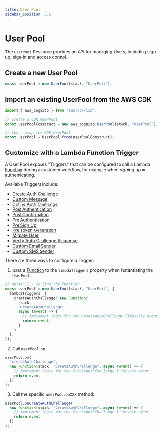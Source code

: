 ```yaml
---
title: User Pool
sidebar_position: 5.5
---
```


# User Pool

The `UserPool` Resource provides an API for managing Users, including sign-up, sign-in and access control.

## Create a new User Pool

```ts
const userPool = new UserPool(stack, "UserPool");
```

## Import an existing UserPool from the AWS CDK

```ts
import { aws_cognito } from "aws-cdk-lib";

// create a CDK UserPool
const userPoolConstruct = new aws_cognito.UserPool(stack, "UserPool");

// then, wrap the CDK UserPool
const userPool = UserPool.from(userPoolConstruct);
```

## Customize with a Lambda Function Trigger

A User Pool exposes "Triggers" that can be configured to call a Lambda [Function](./function/index.md) during a customer workflow, for example when signing up or authenticating.

Available Triggers include:

- [Create Auth Challenge](https://docs.aws.amazon.com/cognito/latest/developerguide/user-pool-lambda-create-auth-challenge.html)
- [Custom Message](https://docs.aws.amazon.com/cognito/latest/developerguide/user-pool-lambda-custom-message.html)
- [Define Auth Challenge](https://docs.aws.amazon.com/cognito/latest/developerguide/user-pool-lambda-define-auth-challenge.html)
- [Post Authentication](https://docs.aws.amazon.com/cognito/latest/developerguide/user-pool-lambda-post-authentication.html)
- [Post Confirmation](https://docs.aws.amazon.com/cognito/latest/developerguide/user-pool-lambda-post-confirmation.html)
- [Pre Authentication](https://docs.aws.amazon.com/cognito/latest/developerguide/user-pool-lambda-pre-authentication.html)
- [Pre Sign Up](https://docs.aws.amazon.com/cognito/latest/developerguide/user-pool-lambda-pre-sign-up.html)
- [Pre Token Generation](https://docs.aws.amazon.com/cognito/latest/developerguide/user-pool-lambda-pre-token-generation.html)
- [Migrate User](https://docs.aws.amazon.com/cognito/latest/developerguide/user-pool-lambda-migrate-user.html)
- [Verify Auth Challenge Response](https://docs.aws.amazon.com/cognito/latest/developerguide/user-pool-lambda-verify-auth-challenge-response.html)
- [Custom Email Sender](https://docs.aws.amazon.com/cognito/latest/developerguide/user-pool-lambda-custom-email-sender.html)
- [Custom SMS Sender](https://docs.aws.amazon.com/cognito/latest/developerguide/user-pool-lambda-custom-sms-sender.html)

There are three ways to configure a Trigger:

1. pass a [Function](./function/index.md) to the `lambdaTriggers` property when instantiating the `UserPool`.

```ts
// option 1 - in-line the Function
const userPool = new UserPool(stack, "UserPool", {
  lambdaTriggers: {
    createAuthChallenge: new Function(
      stack,
      "CreateAuthChallenge",
      async (event) => {
        // implement logic for the CreateAuthChallenge lifecycle event
        return event;
      }
    ),
  },
});
```

2. Call `userPool.on`.

```ts
userPool.on(
  "createAuthChallenge",
  new Function(stack, "CreateAuthChallenge", async (event) => {
    // implement logic for the CreateAuthChallenge lifecycle event
    return event;
  })
);
```

3. Call the specific `userPool.onXXX` method:

```ts
userPool.onCreateAuthChallenge(
  new Function(stack, "CreateAuthChallenge", async (event) => {
    // implement logic for the CreateAuthChallenge lifecycle event
    return event;
  })
);
```
